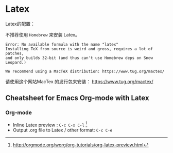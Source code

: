 # Latex

Latex的配置：

不推荐使用 `Homebrew` 来安装 Latex。

    Error: No available formula with the name "latex"
    Installing TeX from source is weird and gross, requires a lot of patches,
    and only builds 32-bit (and thus can't use Homebrew deps on Snow Leopard.)

    We recommend using a MacTeX distribution: https://www.tug.org/mactex/
    
请使用这个网站MacTex 的发行包来安装：
<https://www.tug.org/mactex/>

## Cheatsheet for Emacs Org-mode with Latex

### Org-mode

- Inline Latex preview : `C-c C-x C-l` [^1]
- Output .org file to Latex / other format: `C-c C-e`

[^1]:http://orgmode.org/worg/org-tutorials/org-latex-preview.html 

